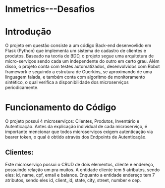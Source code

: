 # Inmetrics---Desafios

# Introdução

O projeto em questão consiste a um código Back-end desenvovlido em Flask (Python) que implementa um sistema de cadastro de clientes e produtos. Baseado na teoria de BDD, o projeto segue uma arquitetura de micro-serviços sendo cada um independente do outro em certo grau. Além disso, o projeto conta com testes automatizados, desenvolvidos com Robot framework e seguindo a estrutura de Guerkins, se aproximando de uma linguagem falada, e também conta com algoritmo de monitoramento sintético, o qual verifica a disponibilidade dos microserviços periodicamente.

# Funcionamento do Código

O projeto possui 4 microserviços: Clientes, Produtos, Inventário e Autenticação.
Antes da explicação individual de cada microserviço, é importante mencionar que todos microserviços exigem autenticação via bearer token, o qual é obtido através dos Endpoints de Autenticação.

## Clientes:
Este microserviço possui o CRUD de dois elementos, cliente e endereço, possuindo relação um pra muitos. A entidade cliente tem 5 atributos, sendo eles: id, name, cpf, email e balance. Enquanto a entidade endereço tem 7 atributos, sendo eles id, client_id, state, city, street, number e cep.

